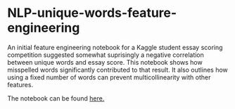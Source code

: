 # NLP-unique-words-feature-engineering

An initial feature engineering notebook for a Kaggle student essay scoring competition suggested somewhat suprisingly a negative correlation between unique words and essay score. This notebook shows how misspelled words significantly contributed to that result. It also outlines how using a fixed number of words can prevent multicollinearity with other features.

The notebook can be found [here.](nlp_unique_words_feature_engineering.ipynb)

